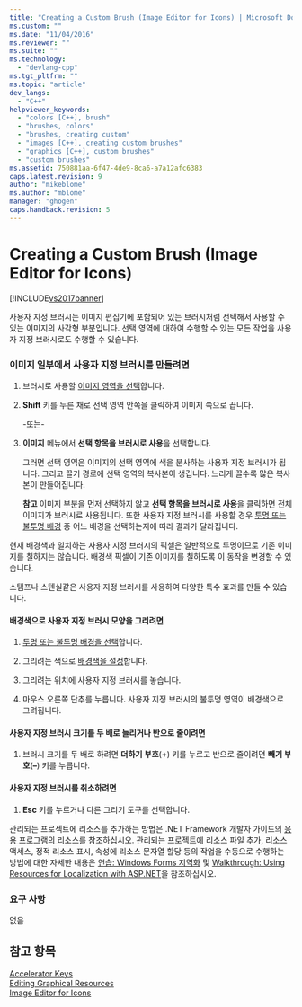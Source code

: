 ```yaml
---
title: "Creating a Custom Brush (Image Editor for Icons) | Microsoft Docs"
ms.custom: ""
ms.date: "11/04/2016"
ms.reviewer: ""
ms.suite: ""
ms.technology: 
  - "devlang-cpp"
ms.tgt_pltfrm: ""
ms.topic: "article"
dev_langs: 
  - "C++"
helpviewer_keywords: 
  - "colors [C++], brush"
  - "brushes, colors"
  - "brushes, creating custom"
  - "images [C++], creating custom brushes"
  - "graphics [C++], custom brushes"
  - "custom brushes"
ms.assetid: 750881aa-6f47-4de9-8ca6-a7a12afc6383
caps.latest.revision: 9
author: "mikeblome"
ms.author: "mblome"
manager: "ghogen"
caps.handback.revision: 5
---
```

# Creating a Custom Brush (Image Editor for Icons)
[!INCLUDE[vs2017banner](../assembler/inline/includes/vs2017banner.md)]

사용자 지정 브러시는 이미지 편집기에 포함되어 있는 브러시처럼 선택해서 사용할 수 있는 이미지의 사각형 부분입니다.  선택 영역에 대하여 수행할 수 있는 모든 작업을 사용자 지정 브러시로도 수행할 수 있습니다.  
  
### 이미지 일부에서 사용자 지정 브러시를 만들려면  
  
1.  브러시로 사용할 [이미지 영역을 선택](../mfc/selecting-an-area-of-an-image-image-editor-for-icons.md)합니다.  
  
2.  **Shift** 키를 누른 채로 선택 영역 안쪽을 클릭하여 이미지 쪽으로 끕니다.  
  
     \-또는\-  
  
3.  **이미지** 메뉴에서 **선택 항목을 브러시로 사용**을 선택합니다.  
  
     그러면 선택 영역은 이미지의 선택 영역에 색을 분사하는 사용자 지정 브러시가 됩니다.  그리고 끌기 경로에 선택 영역의 복사본이 생깁니다.  느리게 끌수록 많은 복사본이 만들어집니다.  
  
     **참고** 이미지 부분을 먼저 선택하지 않고 **선택 항목을 브러시로 사용**을 클릭하면 전체 이미지가 브러시로 사용됩니다.  또한 사용자 지정 브러시를 사용할 경우 [투명 또는 불투명 배경](../windows/choosing-a-transparent-or-opaque-background-image-editor-for-icons.md) 중 어느 배경을 선택하는지에 따라 결과가 달라집니다.  
  
 현재 배경색과 일치하는 사용자 지정 브러시의 픽셀은 일반적으로 투명이므로 기존 이미지를 칠하지는 않습니다.  배경색 픽셀이 기존 이미지를 칠하도록 이 동작을 변경할 수 있습니다.  
  
 스탬프나 스텐실같은 사용자 지정 브러시를 사용하여 다양한 특수 효과를 만들 수 있습니다.  
  
#### 배경색으로 사용자 지정 브러시 모양을 그리려면  
  
1.  [투명 또는 불투명 배경을 선택](../windows/choosing-a-transparent-or-opaque-background-image-editor-for-icons.md)합니다.  
  
2.  그리려는 색으로 [배경색을 설정](../windows/selecting-foreground-or-background-colors-image-editor-for-icons.md)합니다.  
  
3.  그리려는 위치에 사용자 지정 브러시를 놓습니다.  
  
4.  마우스 오른쪽 단추를 누릅니다.  사용자 지정 브러시의 불투명 영역이 배경색으로 그려집니다.  
  
#### 사용자 지정 브러시 크기를 두 배로 늘리거나 반으로 줄이려면  
  
1.  브러시 크기를 두 배로 하려면 **더하기 부호**\(**\+**\) 키를 누르고 반으로 줄이려면 **빼기 부호**\(**–**\) 키를 누릅니다.  
  
#### 사용자 지정 브러시를 취소하려면  
  
1.  **Esc** 키를 누르거나 다른 그리기 도구를 선택합니다.  
  
 관리되는 프로젝트에 리소스를 추가하는 방법은 .NET Framework 개발자 가이드의 [응용 프로그램의 리소스](../Topic/Resources%20in%20Desktop%20Apps.md)를 참조하십시오. 관리되는 프로젝트에 리소스 파일 추가, 리소스 액세스, 정적 리소스 표시, 속성에 리소스 문자열 할당 등의 작업을 수동으로 수행하는 방법에 대한 자세한 내용은 [연습: Windows Forms 지역화](http://msdn.microsoft.com/ko-kr/9a96220d-a19b-4de0-9f48-01e5d82679e5) 및 [Walkthrough: Using Resources for Localization with ASP.NET](../Topic/Walkthrough:%20Using%20Resources%20for%20Localization%20with%20ASP.NET.md)을 참조하십시오.  
  
### 요구 사항  
 없음  
  
## 참고 항목  
 [Accelerator Keys](../mfc/accelerator-keys-image-editor-for-icons.md)   
 [Editing Graphical Resources](../mfc/editing-graphical-resources-image-editor-for-icons.md)   
 [Image Editor for Icons](../mfc/image-editor-for-icons.md)